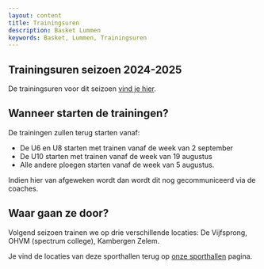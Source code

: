 ```yaml
---
layout: content
title: Trainingsuren
description: Basket Lummen
keywords: Basket, Lummen, Trainingsuren
---
```


## Trainingsuren seizoen 2024-2025

De trainingsuren voor dit seizoen [vind je hier](/training/2024/trainingsuren-2024-2025.xlsx).

## Wanneer starten de trainingen?

De trainingen zullen terug starten vanaf:

- De U6 en U8 starten met trainen vanaf de week van 2 september
- De U10 starten met trainen vanaf de week van 19 augustus
- Alle andere ploegen starten vanaf de week van 5 augustus.

Indien hier van afgeweken wordt dan wordt dit nog gecommuniceerd via de coaches.

## Waar gaan ze door?

Volgend seizoen trainen we op drie verschillende locaties: De Vijfsprong, OHVM (spectrum college), Kambergen Zelem.

Je vind de locaties van deze sporthallen terug op [onze sporthallen](/club/sporthal) pagina.